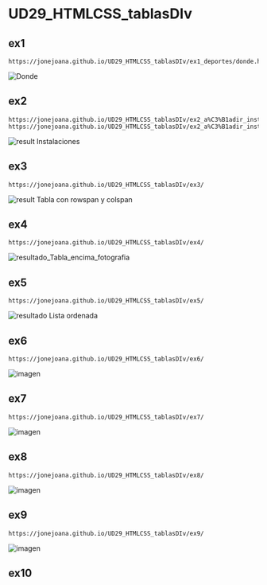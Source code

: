 # UD29_HTMLCSS_tablasDIv

## ex1
```
https://jonejoana.github.io/UD29_HTMLCSS_tablasDIv/ex1_deportes/donde.html
```
![Donde](https://user-images.githubusercontent.com/99611541/187194902-7f3ae85b-c095-4689-b205-3e409cc60564.png)

## ex2
```
https://jonejoana.github.io/UD29_HTMLCSS_tablasDIv/ex2_a%C3%B1adir_instal/donde.html
https://jonejoana.github.io/UD29_HTMLCSS_tablasDIv/ex2_a%C3%B1adir_instal/instalaciones.html
```
![result Instalaciones](https://user-images.githubusercontent.com/99611541/187194951-ef743f3f-c0d1-4980-bfca-17d9b1d01634.png)

## ex3
```
https://jonejoana.github.io/UD29_HTMLCSS_tablasDIv/ex3/
```
![result Tabla con rowspan y colspan](https://user-images.githubusercontent.com/99611541/187195021-2a01518b-067a-456b-a3c8-2d4450f2204d.png)

## ex4
```
https://jonejoana.github.io/UD29_HTMLCSS_tablasDIv/ex4/
```
![resultado_Tabla_encima_fotografia](https://user-images.githubusercontent.com/99611541/187195063-032e5559-0b45-4fc3-88c6-4324d557d17f.png)

## ex5
```
https://jonejoana.github.io/UD29_HTMLCSS_tablasDIv/ex5/
```
![resultado Lista ordenada](https://user-images.githubusercontent.com/99611541/187195093-da8ad676-6f6e-4321-ac49-6af91c3dc3e0.png)

## ex6
```
https://jonejoana.github.io/UD29_HTMLCSS_tablasDIv/ex6/
```
![imagen](https://user-images.githubusercontent.com/99611541/187402467-94d27ecb-8aa1-4024-a4ce-873b5140456f.png)

## ex7
```
https://jonejoana.github.io/UD29_HTMLCSS_tablasDIv/ex7/
```
![imagen](https://user-images.githubusercontent.com/99611541/187420446-f027abda-88e8-4791-ace8-eb056f21137b.png)

## ex8
```
https://jonejoana.github.io/UD29_HTMLCSS_tablasDIv/ex8/
```
![imagen](https://user-images.githubusercontent.com/99611541/187424609-aac006cb-b8e2-41e2-a58d-d6dbc6666996.png)

## ex9
```
https://jonejoana.github.io/UD29_HTMLCSS_tablasDIv/ex9/
```
![imagen](https://user-images.githubusercontent.com/99611541/187431454-99a962a2-3821-4430-af9d-c97ad20e01fc.png)

## ex10
```

```

